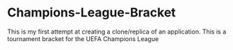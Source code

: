 # Champions-League-Bracket
This is my first attempt at creating a clone/replica of an application. This is a tournament bracket for the UEFA Champions League
